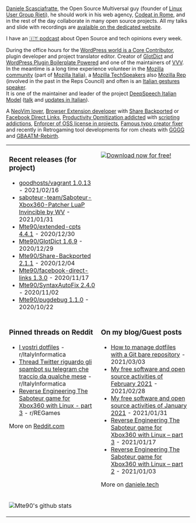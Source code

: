 [Daniele Scasciafratte](https://twitter.com/mte90net), the Open Source Multiversal guy (founder of [Linux User Group Rieti](https://lugrieti.linux.it/)), he should work in his web agency, [Codeat in Rome](https://github.com/CodeAtCode), and in the rest of the day collaborate in many open source projects. All my talks and slide with recordings are [avalaible on the dedicated website](https://mte90.tech/).

I have an [🇮🇹 podcast](https://daniele.tech/podcast/) about Open Source and tech opinions every week.

During the office hours for the [WordPress world is a Core Contributor](https://profiles.wordpress.org/mte90/), plugin developer and project translator editor. Creator of [GlotDict](https://github.com/Mte90/GlotDict) and [WordPress Plugin Boilerplate Powered](https://github.com/WPBP/) and one of the maintainers of [VVV](https://github.com/Varying-Vagrant-Vagrants).  
In the meantime is a long time experience volunteer in the [Mozilla community](https://mozillians.org/it/u/Mte90/) (part of [Mozilla Italia](https://github.com/MozillaItalia)), a [Mozilla TechSpeakers](https://wiki.mozilla.org/TechSpeakers) also [Mozilla Rep](https://reps.mozilla.org/u/mte90/) (involved in the past in the Reps Council) and often is an [Italian gestures speaker](http://mte90.tech).  
It is one of the maintainer and leader of the project [DeepSpeech Italian Model](https://github.com/MozillaItalia/DeepSpeech-Italian-Model) ([talk](https://fosdem.org/2020/schedule/event/how_to_get_fun_with_teamwork/) and [updates in Italian](https://discourse.mozilla.org/t/common-voice-per-il-2020-aggiornamenti-periodici/51903)).  

A [NeoVim lover](https://github.com/Mte90/dotfiles), [Browser Extension developer](https://github.com/Mte90/ExtStoreStats) with [Share Backported](https://github.com/Mte90/Share-Backported) or [Facebook Direct Links](https://github.com/Mte90/facebook-direct-links), [Productivity Opmitization addicted](https://github.com/Mte90/pydal) with [scripting addictions](https://github.com/Mte90/My-Scripts), [Enforcer of OSS license in projects](https://github.com/Mte90/GH-License), [Famous typo creator fixer](https://github.com/Mte90/SyntaxAutoFix) and recently in Retrogaming tool developments for rom cheats with [GGGG](https://github.com/Mte90/Game-Genie-Good-Guy) and [GBAATM-Rebirth](https://github.com/Mte90/GBAATM-Rebirth).

<table><tr><td valign="top" style="width: 50%;">

### Recent releases (for project)
<!-- recent_releases starts -->
* [goodhosts/vagrant 1.0.13](https://github.com/goodhosts/vagrant/releases/tag/1.0.13) - 2021/02/16
* [saboteur-team/Saboteur-Xbox360-Patcher LuaP Invincible by WV](https://github.com/saboteur-team/Saboteur-Xbox360-Patcher/releases/tag/luap-invincible) - 2021/01/31
* [Mte90/extended-cpts 4.4.1](https://github.com/Mte90/extended-cpts/releases/tag/4.4.1) - 2020/12/30
* [Mte90/GlotDict 1.6.9](https://github.com/Mte90/GlotDict/releases/tag/v1.6.9) - 2020/12/29
* [Mte90/Share-Backported 2.1.1](https://github.com/Mte90/Share-Backported/releases/tag/2.1.1) - 2020/12/04
* [Mte90/facebook-direct-links 1.3.0](https://github.com/Mte90/facebook-direct-links/releases/tag/1.3.0) - 2020/11/17
* [Mte90/SyntaxAutoFix 2.4.0](https://github.com/Mte90/SyntaxAutoFix/releases/tag/2.4.0) - 2020/11/02
* [Mte90/pugdebug 1.1.0](https://github.com/Mte90/pugdebug/releases/tag/1.1.0) - 2020/10/22
<!-- recent_releases ends -->
</td><td valign="top" style="width: 50%;">

[![Download now for free!](https://daniele.tech/wp-content/uploads/2020/07/cover-300x279.png)](https://daniele.tech/2020/07/contribute-to-open-source-the-right-way-2nd-edition-download-the-free-open-book-now)

</td></tr>
<tr><td valign="top" style="width: 50%;">

### Pinned threads on Reddit
<!-- reddit_pinned starts -->
* [I vostri dotfiles](https://www.reddit.com/r/ItalyInformatica/comments/lwx6gh/i_vostri_dotfiles/) - r/ItalyInformatica
* [Thread Twitter riguardo gli spambot su telegram che traccio da qualche mese](https://twitter.com/Mte90Net/status/1354786023599976454) - r/ItalyInformatica
* [Reverse Engineering The Saboteur game for Xbox360 with Linux - part 3](https://daniele.tech/2021/01/reverse-engineering-the-saboteur-game-for-xbox360-with-linux-part-3/) - r/REGames
<!-- reddit_pinned ends -->
More on [Reddit.com](https://www.reddit.com/user/Mte90)
</td><td valign="top" style="width: 50%;">

### On my blog/Guest posts
<!-- blog starts -->
* [How to manage dotfiles with a Git bare repository](https://daniele.tech/2021/03/how-to-manage-dotfiles-with-a-git-bare-repository/) - 2021/03/03
* [My free software and open source activities of February 2021](https://daniele.tech/2021/02/my-free-software-and-open-source-activities-of-february-2021/) - 2021/02/28
* [My free software and open source activities of January 2021](https://daniele.tech/2021/01/my-free-software-and-open-source-activities-of-january-2021/) - 2021/01/31
* [Reverse Engineering The Saboteur game for Xbox360 with Linux – part 3](https://daniele.tech/2021/01/reverse-engineering-the-saboteur-game-for-xbox360-with-linux-part-3/) - 2021/01/17
* [Reverse Engineering The Saboteur game for Xbox360 with Linux – part 2](https://daniele.tech/2021/01/reverse-engineering-the-saboteur-game-for-xbox360-with-linux-part-2/) - 2021/01/03
<!-- blog ends -->
More on [daniele.tech](https://daniele.tech/)
</td></tr>
<tr><td valign="top" style="width: 50%;">
  
![Mte90's github stats](https://github-readme-stats.vercel.app/api?username=mte90&show_icons=true)
  
</td><td valign="top" style="width: 50%;">
</td></tr></table>
